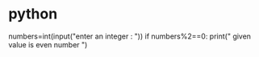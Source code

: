 # python
numbers=int(input("enter an integer : "))
if numbers%2==0:
  print(" given value is even number ")
